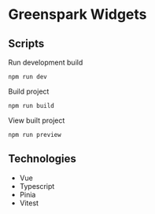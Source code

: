 # Greenspark Widgets

## Scripts

Run development build

```
npm run dev
```

Build project

```
npm run build
```

View built project

```
npm run preview
```

## Technologies

- Vue
- Typescript
- Pinia
- Vitest
